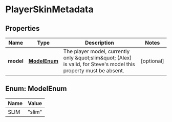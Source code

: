 
# PlayerSkinMetadata

## Properties
Name | Type | Description | Notes
------------ | ------------- | ------------- | -------------
**model** | [**ModelEnum**](#ModelEnum) | The player model, currently only \&quot;slim\&quot; (Alex) is valid, for Steve&#39;s model this property must be absent. |  [optional]


<a name="ModelEnum"></a>
## Enum: ModelEnum
Name | Value
---- | -----
SLIM | &quot;slim&quot;



